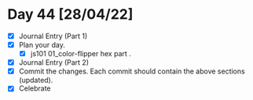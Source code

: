 # Day 44 [28/04/22]

- [x] Journal Entry (Part 1)
- [x] Plan your day.
  - [x] js101 01_color-flipper hex part .
- [x] Journal Entry (Part 2)
- [x] Commit the changes. Each commit should contain the above sections (updated).
- [x] Celebrate
<!-- [x] to tick -->
